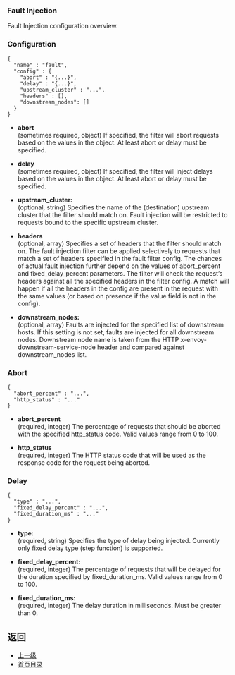 ### Fault Injection
Fault Injection configuration overview.

### Configuration
```
{
  "name" : "fault",
  "config" : {
    "abort" : "{...}",
    "delay" : "{...}",
    "upstream_cluster" : "...",
    "headers" : [],
    "downstream_nodes": []
  }
}
```
- **abort**<br />
	(sometimes required, object) If specified, the filter will abort requests based on the values in the object. At least abort or delay must be specified.

- **delay**<br />
	(sometimes required, object) If specified, the filter will inject delays based on the values in the object. At least abort or delay must be specified.

- **upstream_cluster:**<br />
	(optional, string) Specifies the name of the (destination) upstream cluster that the filter should match on. Fault injection will be restricted to requests bound to the specific upstream cluster.

- **headers**<br />
	(optional, array) Specifies a set of headers that the filter should match on. The fault injection filter can be applied selectively to requests that match a set of headers specified in the fault filter config. The chances of actual fault injection further depend on the values of abort_percent and fixed_delay_percent parameters. The filter will check the request’s headers against all the specified headers in the filter config. A match will happen if all the headers in the config are present in the request with the same values (or based on presence if the value field is not in the config).

- **downstream_nodes:**<br />
	(optional, array) Faults are injected for the specified list of downstream hosts. If this setting is not set, faults are injected for all downstream nodes. Downstream node name is taken from the HTTP x-envoy-downstream-service-node header and compared against downstream_nodes list.

### Abort
```
{
  "abort_percent" : "...",
  "http_status" : "..."
}
```
- **abort_percent**<br />
	(required, integer) The percentage of requests that should be aborted with the specified http_status code. Valid values range from 0 to 100.

- **http_status**<br />
	(required, integer) The HTTP status code that will be used as the response code for the request being aborted.

### Delay
```
{
  "type" : "...",
  "fixed_delay_percent" : "...",
  "fixed_duration_ms" : "..."
}
```
- **type:**<br />
	(required, string) Specifies the type of delay being injected. Currently only fixed delay type (step function) is supported.

- **fixed_delay_percent:**<br />
	(required, integer) The percentage of requests that will be delayed for the duration specified by fixed_duration_ms. Valid values range from 0 to 100.

- **fixed_duration_ms:**<br />
	(required, integer) The delay duration in milliseconds. Must be greater than 0.



## 返回
- [上一级](../HTTPfilters.md)
- [首页目录](../../README.md)